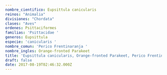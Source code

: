 ```yaml
---
nombre_cientifico: Eupsittula canicularis
reinos: "Animalia"
divisiones: "Chordata"
clases: "Aves"
ordenes: Psittaciformes
familias: 'Psittacidae '
generos: Eupsittula
especie: 'canicularis '
nombre_comun: 'Perico Frentinaranja '
nombre_ingles: Orange-fronted Parakeet
title: 'Eupsittula canicularis, Orange-fronted Parakeet, Perico Frentinaranja '
draft: false
date: 2017-08-19T02:46:32.000Z
---
```


